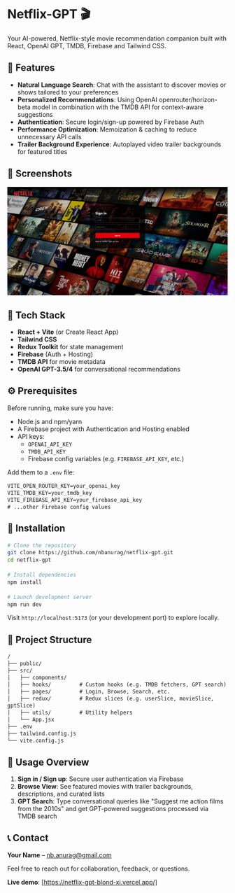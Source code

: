 # Netflix-GPT 🎬

Your AI-powered, Netflix-style movie recommendation companion built with React, OpenAI GPT, TMDB, Firebase and Tailwind CSS.

## 🚀 Features

- **Natural Language Search**: Chat with the assistant to discover movies or shows tailored to your preferences
- **Personalized Recommendations**: Using OpenAI openrouter/horizon-beta model in combination with the TMDB API for context-aware suggestions
- **Authentication**: Secure login/sign-up powered by Firebase Auth
- **Performance Optimization**: Memoization & caching to reduce unnecessary API calls
- **Trailer Background Experience**: Autoplayed video trailer backgrounds for featured titles

## 📸 Screenshots

![Netflix-GPT Screenshot](image.png)

## 🧰 Tech Stack

- **React + Vite** (or Create React App)
- **Tailwind CSS**
- **Redux Toolkit** for state management
- **Firebase** (Auth + Hosting)
- **TMDB API** for movie metadata
- **OpenAI GPT-3.5/4** for conversational recommendations

## ⚙️ Prerequisites

Before running, make sure you have:

- Node.js and npm/yarn
- A Firebase project with Authentication and Hosting enabled
- API keys:
  - `OPENAI_API_KEY`
  - `TMDB_API_KEY`
  - Firebase config variables (e.g. `FIREBASE_API_KEY`, etc.)

Add them to a `.env` file:

```env
VITE_OPEN_ROUTER_KEY=your_openai_key
VITE_TMDB_KEY=your_tmdb_key
VITE_FIREBASE_API_KEY=your_firebase_api_key
# ...other Firebase config values
```

## 🚧 Installation

```bash
# Clone the repository
git clone https://github.com/nbanurag/netflix-gpt.git
cd netflix-gpt

# Install dependencies
npm install

# Launch development server
npm run dev
```

Visit `http://localhost:5173` (or your development port) to explore locally.

## 📄 Project Structure

```
/
├── public/
├── src/
│   ├── components/
│   ├── hooks/         # Custom hooks (e.g. TMDB fetchers, GPT search)
│   ├── pages/         # Login, Browse, Search, etc.
│   ├── redux/         # Redux slices (e.g. userSlice, movieSlice, gptSlice)
│   ├── utils/         # Utility helpers
│   └── App.jsx
├── .env
├── tailwind.config.js
└── vite.config.js
```

## 🌟 Usage Overview

1. **Sign in / Sign up**: Secure user authentication via Firebase
2. **Browse View**: See featured movies with trailer backgrounds, descriptions, and curated lists
3. **GPT Search**: Type conversational queries like "Suggest me action films from the 2010s" and get GPT-powered suggestions processed via TMDB search

## 📞 Contact

**Your Name** – nb.anurag@gmail.com

Feel free to reach out for collaboration, feedback, or questions.

**Live demo**: [https://netflix-gpt-blond-xi.vercel.app/]